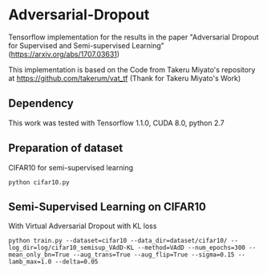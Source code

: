 # Adversarial-Dropout

Tensorflow implementation for the results in the paper "Adversarial Dropout for Supervised and Semi-supervised Learning" (https://arxiv.org/abs/1707.03631)

This implementation is based on the Code from Takeru Miyato's repository at https://github.com/takerum/vat_tf
(Thank for Takeru Miyato's Work)


## Dependency

This work was tested with Tensorflow 1.1.0, CUDA 8.0, python 2.7 

## Preparation of dataset

CIFAR10 for semi-supervised learning

```python cifar10.py```

## Semi-Supervised Learning on CIFAR10

With Virtual Adversarial Dropout with KL loss

```python train.py --dataset=cifar10 --data_dir=dataset/cifar10/ --log_dir=log/cifar10_semisup_VAdD-KL --method=VAdD --num_epochs=300 --mean_only_bn=True --aug_trans=True --aug_flip=True --sigma=0.15 --lamb_max=1.0 --delta=0.05```



